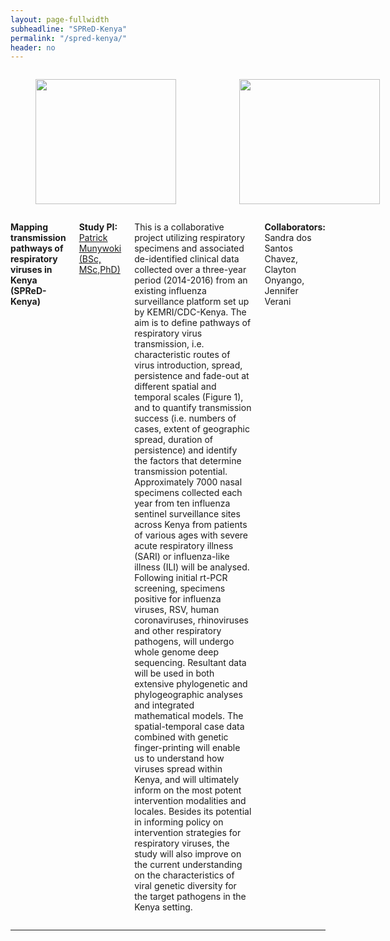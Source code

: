 ```yaml
---
layout: page-fullwidth
subheadline: "SPReD-Kenya"
permalink: "/spred-kenya/"
header: no
---
```


<div class="row">
<div class="large-4 columns">
 <figure><img src="{{ site.url }}/images/spred-kenya.png" alt="" height="200" width="225"></figure>
 <figure><img src="{{ site.url }}/images/spred-kenya-sampling-locations.png" alt="" height="200" width="225"></figure>
</div>

<div class="large-8 columns">
<p><strong>Mapping transmission pathways of respiratory viruses in Kenya (SPReD-Kenya)</strong>
<p><strong> Study PI: </strong><a href="{{ site.url }}/patrick-munywoki"> Patrick Munywoki (BSc, MSc,PhD)</a></p>
<p class="text-justify"> 
This is a collaborative project utilizing respiratory specimens and associated de-identified clinical data collected over a three-year period (2014-2016) from an existing influenza surveillance platform set up by KEMRI/CDC-Kenya. The aim is to define pathways of respiratory virus transmission, i.e. characteristic routes of virus introduction, spread, persistence and fade-out at different spatial and temporal scales (Figure 1), and to quantify transmission success (i.e. numbers of cases, extent
of geographic spread, duration of persistence) and identify the factors that determine transmission potential. Approximately 7000 nasal specimens collected each year from ten influenza sentinel surveillance sites across Kenya from patients of various ages with severe acute respiratory illness (SARI) or influenza-like illness (ILI) will be analysed. Following initial rt-PCR screening, specimens positive for influenza viruses, RSV, human coronaviruses, rhinoviruses and other respiratory
pathogens, will undergo whole genome deep sequencing. Resultant data will be used in both extensive phylogenetic and phylogeographic analyses and integrated mathematical models. The spatial-temporal case data combined with genetic finger-printing will enable us to understand how viruses spread within Kenya, and will ultimately inform on the most potent intervention modalities and locales.  Besides its potential in informing policy on intervention strategies for respiratory viruses, the
study will also improve on the current understanding on the characteristics of viral genetic diversity for the target pathogens in the Kenya setting. 
</p>

<p><strong>Collaborators:</strong> Sandra dos Santos Chavez, Clayton Onyango, Jennifer Verani </p>
</div>

<hr>
